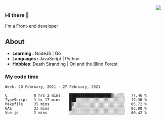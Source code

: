 <img align='right' src="https://github-readme-stats.vercel.app/api?username=strugglebak&show_icons=true">

### Hi there 👋

I'm a Front-end developer

## About

-  **Learning :** NodeJS | Go
-  **Languages :** JavaScript | Python
-  **Hobbies:** Death Stranding | Ori and the Blind Forest

### My code time

<!--START_SECTION:waka-->
```text
Week: 20 February, 2021 - 27 February, 2021

C            8 hrs 2 mins    ███████████████████▒░░░░░   77.46 % 
TypeScript   1 hr 17 mins    ███░░░░░░░░░░░░░░░░░░░░░░   12.36 % 
Makefile     35 mins         █▒░░░░░░░░░░░░░░░░░░░░░░░   05.72 % 
GAS          23 mins         █░░░░░░░░░░░░░░░░░░░░░░░░   03.80 % 
Vue.js       2 mins          ░░░░░░░░░░░░░░░░░░░░░░░░░   00.42 % 
```
<!--END_SECTION:waka-->
